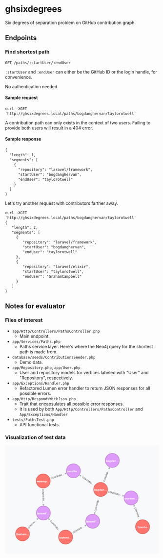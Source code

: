 # ghsixdegrees
Six degrees of separation problem on GitHub contribution graph.

## Endpoints

### Find shortest path
```
GET /paths/:startUser/:endUser
```
`:startUser` and `:endUser` can either be the GitHub ID or the login handle,
for convenience.

No authentication needed.

#### Sample request
```
curl -XGET 'http://ghsixdegrees.local/paths/bogdanghervan/taylorotwell'
```

A contribution path can only exists in the context of two users. Failing to
provide both users will result in a 404 error.

#### Sample response
```
{
  "length": 1,
  "segments": [
    {
      "repository": "laravel/framework",
      "startUser": "bogdanghervan",
      "endUser": "taylorotwell"
    }
  ]
}
```

Let's try another request with contributors farther away.
```
curl -XGET 'http://ghsixdegrees.local/paths/bogdanghervan/taylorotwell'
{
   "length": 2,
   "segments": [
     {
        "repository": "laravel/framework",
        "startUser": "bogdanghervan",
        "endUser": "taylorotwell"
     },
     {
        "repository": "laravel/elixir",
        "startUser": "taylorotwell",
        "endUser": "GrahamCampbell"
     }
   ]
}
```

## Notes for evaluator

### Files of interest
* `app/Http/Controllers/PathsController.php`
  * Main endpoint.
* `app/Services/Paths.php`
  * Paths service layer. Here's where the Neo4j query for the shortest path is made from.
* `database/seeds/ContributionsSeeder.php`
  * Demo data.
* `app/Repository.php`, `app/User.php`
  * User and repository models for vertices labeled with "User" and "Repository", respectively.
* `app/Exceptions/Handler.php`
  * Refactored Lumen error handler to return JSON responses for all possible errors.
* `app/Http/RespondsWithJson.php`
  * Trait that encapsulates all possible error responses.
  * It is used by both `App/Http/Controllers/PathsController` and `App/Exceptions/Handler`
* `tests/PathsTest.php`
  * API functional tests.

### Visualization of test data

![Test Data Visualization](https://github.com/bogdanghervan/ghsixdegrees/raw/master/visualization.png "Test Data Visualization")
